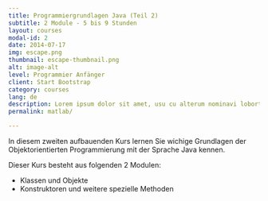 ```yaml
---
title: Programmiergrundlagen Java (Teil 2)
subtitle: 2 Module - 5 bis 9 Stunden
layout: courses
modal-id: 2
date: 2014-07-17
img: escape.png
thumbnail: escape-thumbnail.png
alt: image-alt
level: Programmier Anfänger
client: Start Bootstrap
category: courses
lang: de
description: Lorem ipsum dolor sit amet, usu cu alterum nominavi lobortis. At duo novum diceret. Tantas apeirian vix et, usu sanctus postulant inciderint ut, populo diceret necessitatibus in vim. Cu eum dicam feugiat noluisse.
permalink: matlab/

---
```


In diesem zweiten aufbauenden Kurs lernen Sie wichige Grundlagen der Objektorientierten Programmierung mit der Sprache Java kennen.

Dieser Kurs besteht aus folgenden 2 Modulen:
- Klassen und Objekte 
- Konstruktoren und weitere spezielle Methoden

